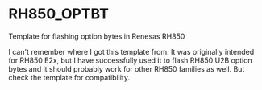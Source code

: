 # RH850_OPTBT
Template for flashing option bytes in Renesas RH850

I can't remember where I got this template from. It was originally intended for RH850 E2x, but I have successfully used it to flash
RH850 U2B option bytes and it should probably work for other RH850 families as well. But check the template for compatibility.

